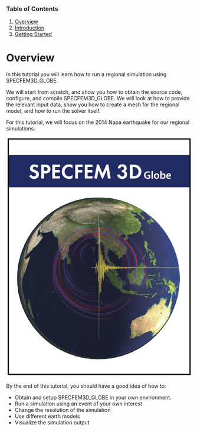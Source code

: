 
### Table of Contents
1. [Overview](/index.md)
2. [Introduction](/intro_specfem.md)
3. [Getting Started](/getting_started.md)


# Overview

In this tutorial you will learn how to run a regional simulation using
SPECFEM3D_GLOBE.

We will start from scratch, and show you how to obtain the source code,
configure, and compile SPECFEM3D_GLOBE. We will look at how to provide the
relevant input data, show you how to create a mesh for the regional model, and
how to run the solver itself.


For this tutorial, we will focus on the 2014 Napa earthquake for our regional
simulations.

<p align="center">
  <img src="/Fig/cover-small.jpeg">
</p>

By the end of this tutorial, you should have a good idea of how to:
* Obtain and setup SPECFEM3D_GLOBE in your own environment.
* Run a simulation using an event of your own interest
* Change the resolution of the simulation
* Use different earth models
* Visualize the simulation output

